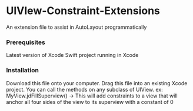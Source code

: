 # UIVIew-Constraint-Extensions
An extension file to assist in AutoLayout programmatically

### Prerequisites

Latest version of Xcode
Swift project running in Xcode

### Installation

Download this file onto your computer. Drag this file into an existing Xcode project. You can call the methods on any subclass of UIView.
ex: MyView.jdFillSuperview() -> This will add constraints to a view that will anchor all four sides of the view to its superview with a constant of 0


